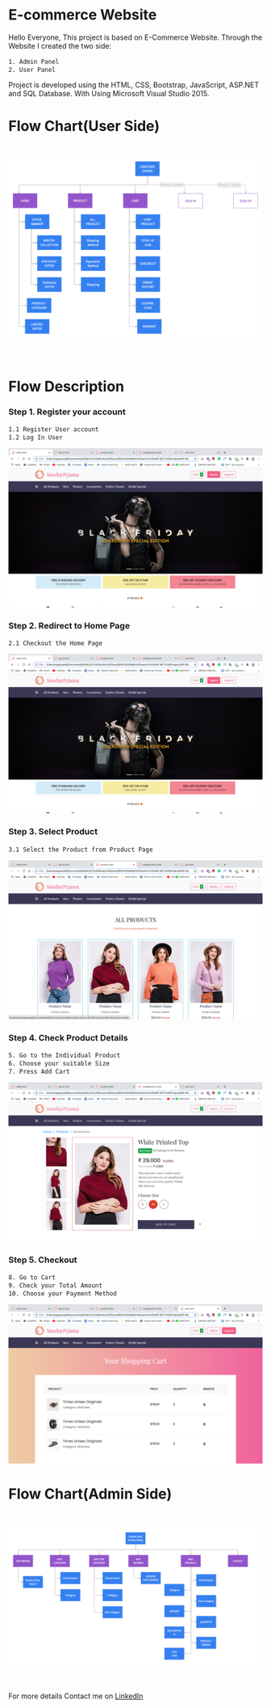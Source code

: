 # E-commerce Website

Hello Everyone, This project is based on E-Commerce Website. Through the Website I created the two side: 
```
1. Admin Panel
2. User Panel
```
Project is developed using the HTML, CSS, Bootstrap, JavaScript, ASP.NET and SQL Database. With Using Microsoft Visual Studio 2015.

# Flow Chart(User Side)
<br>
<p align="center">
  <img src="docs/flow-chart-user-side.png">
</p>
<br>

# Flow Description
### Step 1. Register your account
```
1.1 Register User account
1.2 Log In User
```
![packageFile](/docs/index.png)

### Step 2. Redirect to Home Page
```
2.1 Checkout the Home Page
```
![packageFile](/docs/index.png)


### Step 3. Select Product
```
3.1 Select the Product from Product Page
```
![packageFile](/docs/productpage.png)


### Step 4. Check Product Details
```
5. Go to the Individual Product
6. Choose your suitable Size
7. Press Add Cart
```
![packageFile](/docs/singleproduct.png)


### Step 5. Checkout
```
8. Go to Cart
9. Check your Total Amount
10. Choose your Payment Method
```
![packageFile](/docs/cartpage.png)

# Flow Chart(Admin Side)
<br>
<p align="center">
  <img src="docs/flow-chart-admin-side.png">
</p>
<br>

For more details Contact me on [LinkedIn](https://www.linkedin.com/in/sagarkumar-limbasiya-9930a8188/)
